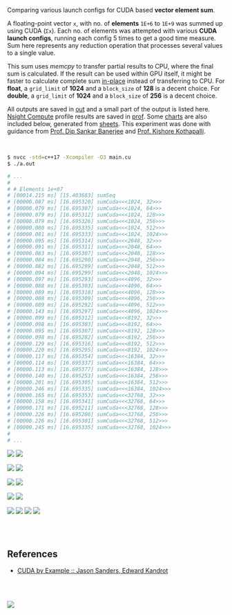 Comparing various launch configs for CUDA based **vector element sum**.

A floating-point vector `x`, with no. of **elements** `1E+6` to `1E+9` was
summed up using CUDA (`Σx`). Each no. of elements was attempted with
various **CUDA launch configs**, running each config 5 times to get a good
time measure. Sum here represents any reduction operation that processes
several values to a single value.

This sum uses *memcpy* to transfer partial results to CPU, where the final sum
is calculated. If the result can be used within GPU itself, it might be faster
to calculate complete sum [in-place] instead of transferring to CPU. For
**float**, a `grid_limit` of **1024** and a `block_size` of **128** is a
decent choice. For **double**, a `grid_limit` of **1024** and a `block_size`
of **256** is a decent choice.

All outputs are saved in [out](out/) and a small part of the output is listed
here. [Nsight Compute] profile results are saved in [prof](prof/). Some [charts]
are also included below, generated from [sheets]. This experiment was done with
guidance from [Prof. Dip Sankar Banerjee] and [Prof. Kishore Kothapalli].

<br>

```bash
$ nvcc -std=c++17 -Xcompiler -O3 main.cu
$ ./a.out

# ...
#
# # Elements 1e+07
# [00014.215 ms] [15.403683] sumSeq
# [00000.087 ms] [16.695320] sumCuda<<<1024, 32>>>
# [00000.079 ms] [16.695307] sumCuda<<<1024, 64>>>
# [00000.079 ms] [16.695312] sumCuda<<<1024, 128>>>
# [00000.079 ms] [16.695326] sumCuda<<<1024, 256>>>
# [00000.080 ms] [16.695335] sumCuda<<<1024, 512>>>
# [00000.081 ms] [16.695333] sumCuda<<<1024, 1024>>>
# [00000.095 ms] [16.695314] sumCuda<<<2048, 32>>>
# [00000.091 ms] [16.695311] sumCuda<<<2048, 64>>>
# [00000.083 ms] [16.695307] sumCuda<<<2048, 128>>>
# [00000.084 ms] [16.695290] sumCuda<<<2048, 256>>>
# [00000.082 ms] [16.695299] sumCuda<<<2048, 512>>>
# [00000.094 ms] [16.695299] sumCuda<<<2048, 1024>>>
# [00000.097 ms] [16.695293] sumCuda<<<4096, 32>>>
# [00000.088 ms] [16.695303] sumCuda<<<4096, 64>>>
# [00000.089 ms] [16.695318] sumCuda<<<4096, 128>>>
# [00000.088 ms] [16.695309] sumCuda<<<4096, 256>>>
# [00000.089 ms] [16.695292] sumCuda<<<4096, 512>>>
# [00000.143 ms] [16.695297] sumCuda<<<4096, 1024>>>
# [00000.099 ms] [16.695312] sumCuda<<<8192, 32>>>
# [00000.098 ms] [16.695303] sumCuda<<<8192, 64>>>
# [00000.095 ms] [16.695307] sumCuda<<<8192, 128>>>
# [00000.098 ms] [16.695282] sumCuda<<<8192, 256>>>
# [00000.129 ms] [16.695316] sumCuda<<<8192, 512>>>
# [00000.220 ms] [16.695295] sumCuda<<<8192, 1024>>>
# [00000.117 ms] [16.695354] sumCuda<<<16384, 32>>>
# [00000.114 ms] [16.695337] sumCuda<<<16384, 64>>>
# [00000.113 ms] [16.695377] sumCuda<<<16384, 128>>>
# [00000.140 ms] [16.695253] sumCuda<<<16384, 256>>>
# [00000.201 ms] [16.695305] sumCuda<<<16384, 512>>>
# [00000.246 ms] [16.695335] sumCuda<<<16384, 1024>>>
# [00000.165 ms] [16.695353] sumCuda<<<32768, 32>>>
# [00000.158 ms] [16.695341] sumCuda<<<32768, 64>>>
# [00000.171 ms] [16.695211] sumCuda<<<32768, 128>>>
# [00000.226 ms] [16.695206] sumCuda<<<32768, 256>>>
# [00000.226 ms] [16.695301] sumCuda<<<32768, 512>>>
# [00000.245 ms] [16.695335] sumCuda<<<32768, 1024>>>
#
# ...
```

[![](https://i.imgur.com/EseR7Oa.gif)][sheetp]
[![](https://i.imgur.com/8TCXC0q.gif)][sheetp]

[![](https://i.imgur.com/AmQEavQ.gif)][sheetp]
[![](https://i.imgur.com/U9YlVC4.gif)][sheetp]

[![](https://i.imgur.com/ZLqcgXy.gif)][sheetp]
[![](https://i.imgur.com/HOx7ppf.gif)][sheetp]

[![](https://i.imgur.com/OU4iUc5.gif)][sheetp]
[![](https://i.imgur.com/yDIzLIW.gif)][sheetp]

[![](https://i.imgur.com/iErxWzj.png)][sheetp]
[![](https://i.imgur.com/rsFb3yU.png)][sheetp]
[![](https://i.imgur.com/xDxELQV.png)][sheetp]
[![](https://i.imgur.com/xygbI1t.png)][sheetp]

<br>
<br>


## References

- [CUDA by Example :: Jason Sanders, Edward Kandrot](https://www.slideshare.net/SubhajitSahu/cuda-by-example-notes)

<br>
<br>

[![](https://i.imgur.com/s6FklYl.png)](https://www.youtube.com/watch?v=vTdodyhhjww)

[Prof. Dip Sankar Banerjee]: https://sites.google.com/site/dipsankarban/
[Prof. Kishore Kothapalli]: https://cstar.iiit.ac.in/~kkishore/
[Nsight Compute]: https://developer.nvidia.com/nsight-compute
[in-place]: https://github.com/puzzlef/sum-cuda-inplace-adjust-launch
[charts]: https://photos.app.goo.gl/Jytw1qgSFPoTrL1FA
[sheets]: https://docs.google.com/spreadsheets/d/1jNNg43h19DUNwdwQVkOsLe5Dq-f_MfIbzaGG1pai4SU/edit?usp=sharing
[sheetp]: https://docs.google.com/spreadsheets/d/e/2PACX-1vQ4uC8kGvwbHyfRM-YpIHNEdWHwb7ufNGN2vxjEj1qFmjCmtrGigpTWs8SukrEh9iv7t20ZaQqXGa-0/pubhtml
